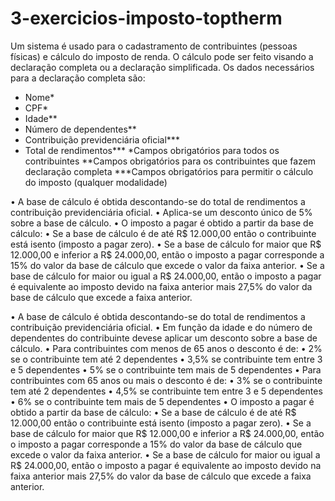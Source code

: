 # 3-exercicios-imposto-toptherm

Um sistema é usado para o cadastramento de contribuintes (pessoas físicas) e cálculo do imposto de renda. O cálculo pode ser feito visando a declaração completa ou a declaração simplificada. Os dados necessários para a declaração completa são:
- Nome*
- CPF*
- Idade**
- Número de dependentes**
- Contribuição previdenciária oficial***
- Total de rendimentos***
*Campos obrigatórios para todos os contribuintes
**Campos obrigatórios para os contribuintes que fazem declaração completa
***Campos obrigatórios para permitir o cálculo do imposto (qualquer modalidade)

• A base de cálculo é obtida descontando-se do total de rendimentos a contribuição previdenciária oficial.
• Aplica-se um desconto único de 5% sobre a base de cálculo.
• O imposto a pagar é obtido a partir da base de cálculo:
    • Se a base de cálculo é de até R$ 12.000,00 então o contribuinte está isento (imposto a pagar zero).
    • Se a base de cálculo for maior que R$ 12.000,00 e inferior a R$ 24.000,00, então o imposto a pagar corresponde a 15% do valor da base de cálculo que excede o valor da faixa anterior.
    • Se a base de cálculo for maior ou igual a R$ 24.000,00, então o imposto a pagar é equivalente ao imposto devido na faixa anterior mais 27,5% do valor da base de cálculo que excede a faixa anterior.

• A base de cálculo é obtida descontando-se do total de rendimentos a contribuição previdenciária oficial.
• Em função da idade e do número de dependentes do contribuinte devese aplicar um desconto sobre a base de cálculo.
    • Para contribuintes com menos de 65 anos o desconto é de:
        • 2% se o contribuinte tem até 2 dependentes
        • 3,5% se contribuinte tem entre 3 e 5 dependentes
        • 5% se o contribuinte tem mais de 5 dependentes
    • Para contribuintes com 65 anos ou mais o desconto é de:
        • 3% se o contribuinte tem até 2 dependentes
        • 4,5% se contribuinte tem entre 3 e 5 dependentes
        • 6% se o contribuinte tem mais de 5 dependentes
• O imposto a pagar é obtido a partir da base de cálculo:
    • Se a base de cálculo é de até R$ 12.000,00 então o contribuinte está isento (imposto a pagar zero).
    • Se a base de cálculo for maior que R$ 12.000,00 e inferior a R$ 24.000,00, então o imposto a pagar corresponde a 15% do valor da base de cálculo que excede o valor da faixa anterior.
    • Se a base de cálculo for maior ou igual a R$ 24.000,00, então o imposto a pagar é equivalente ao imposto devido na faixa anterior mais 27,5% do valor da base de cálculo que excede a faixa anterior.